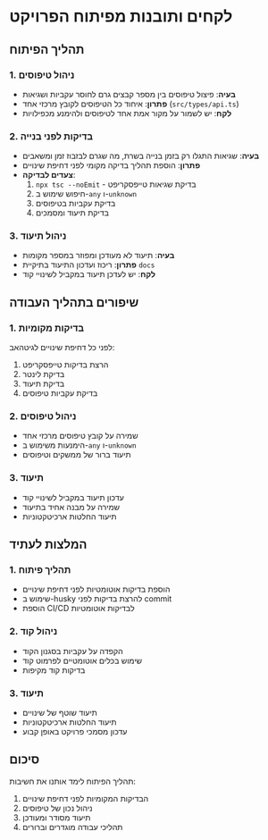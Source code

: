 # לקחים ותובנות מפיתוח הפרויקט

## תהליך הפיתוח

### 1. ניהול טיפוסים

- **בעיה**: פיצול טיפוסים בין מספר קבצים גרם לחוסר עקביות ושגיאות
- **פתרון**: איחוד כל הטיפוסים לקובץ מרכזי אחד (`src/types/api.ts`)
- **לקח**: יש לשמור על מקור אמת אחד לטיפוסים ולהימנע מכפילויות

### 2. בדיקות לפני בנייה

- **בעיה**: שגיאות התגלו רק בזמן בנייה בשרת, מה שגרם לבזבוז זמן ומשאבים
- **פתרון**: הוספת תהליך בדיקה מקומי לפני דחיפת שינויים
- **צעדים לבדיקה**:
  1. `npx tsc --noEmit` - בדיקת שגיאות טייפסקריפט
  2. חיפוש שימוש ב-`any` ו-`unknown`
  3. בדיקת עקביות בטיפוסים
  4. בדיקת תיעוד ומסמכים

### 3. ניהול תיעוד

- **בעיה**: תיעוד לא מעודכן ומפוזר במספר מקומות
- **פתרון**: ריכוז ועדכון התיעוד בתיקיית `docs`
- **לקח**: יש לעדכן תיעוד במקביל לשינויי קוד

## שיפורים בתהליך העבודה

### 1. בדיקות מקומיות

לפני כל דחיפת שינויים לגיטהאב:

1. הרצת בדיקות טייפסקריפט
2. בדיקת לינטר
3. בדיקת תיעוד
4. בדיקת עקביות טיפוסים

### 2. ניהול טיפוסים

- שמירה על קובץ טיפוסים מרכזי אחד
- הימנעות משימוש ב-`any` ו-`unknown`
- תיעוד ברור של ממשקים וטיפוסים

### 3. תיעוד

- עדכון תיעוד במקביל לשינויי קוד
- שמירה על מבנה אחיד בתיעוד
- תיעוד החלטות ארכיטקטוניות

## המלצות לעתיד

### 1. תהליך פיתוח

- הוספת בדיקות אוטומטיות לפני דחיפת שינויים
- שימוש ב-husky להרצת בדיקות לפני commit
- הוספת CI/CD לבדיקות אוטומטיות

### 2. ניהול קוד

- הקפדה על עקביות בסגנון הקוד
- שימוש בכלים אוטומטיים לפרמוט קוד
- בדיקות קוד מקיפות

### 3. תיעוד

- תיעוד שוטף של שינויים
- תיעוד החלטות ארכיטקטוניות
- עדכון מסמכי פרויקט באופן קבוע

## סיכום

תהליך הפיתוח לימד אותנו את חשיבות:

1. הבדיקות המקומיות לפני דחיפת שינויים
2. ניהול נכון של טיפוסים
3. תיעוד מסודר ומעודכן
4. תהליכי עבודה מוגדרים וברורים
